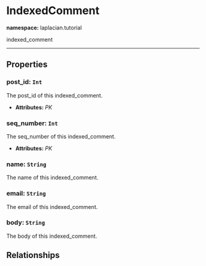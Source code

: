 # **IndexedComment**
**namespace:** laplacian.tutorial

indexed_comment



---

## Properties

### post_id: `Int`
The post_id of this indexed_comment.
- **Attributes:** *PK*

### seq_number: `Int`
The seq_number of this indexed_comment.
- **Attributes:** *PK*

### name: `String`
The name of this indexed_comment.

### email: `String`
The email of this indexed_comment.

### body: `String`
The body of this indexed_comment.

## Relationships
